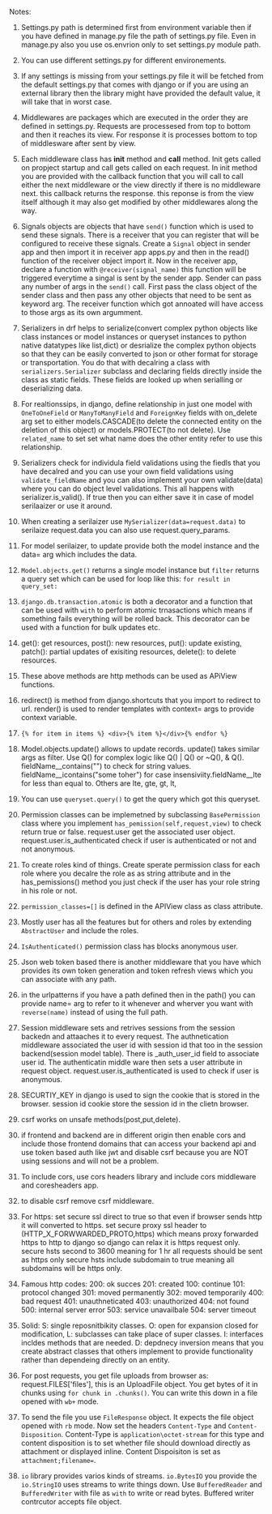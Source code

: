 Notes:
1. Settings.py path is determined first from environment variable then if you have defined in manage.py file the path of settings.py file. Even in manage.py also you use os.envrion only to set settings.py module path.
2. You can use different settings.py for different environements.
3. If any settings is missing from your settings.py file it will be fetched from the default settings.py that comes with django or if you are using an external library then the library might have provided the default value, it will take that in worst case.
4. Middlewares are packages which are executed in the order they are defined in settings.py. Requests are processesed from top to bottom and then it reaches its view. For response it is processes bottom to top of middlesware after sent by view.
5. Each middleware class has __init__ method and __call__ method. Init gets called on propject startup and call gets called on each request. In init method you are provided with the callback function that you will call to call either the next middleware or the view directly if there is no middleware next. this callback returns the response. this reponse is from the view itself although it may also get modified by other middlewares along the way.
6. Signals objects are objects that have `send()` function which is used to send these signals. There is a receiver that you can register that will be configured to receive these signals. Create a `Signal` object in sender app and then import it in receiver app apps.py and then in the read() function of the receiver object import it. Now in the receiver app, declare a function with `@receiver(signal_name)` this function will be triggered everytime a singal is sent by the sender app. Sender can pass any number of args in the `send()` call. First pass the class object of the sender class and then pass any other objects that need to be sent as keyword arg. The receiver function which got annoated will have access to those args as its own argumment.
7. Serializers in drf helps to serialize(convert complex python objects like class instances or model instances or queryset instances to python native datatypes like list,dict) or desrialize the complex python objects so that they can be easily converted to json or other format for storage or transportation. You do that with decalring a class with `serializers.Serializer` subclass and declaring fields directly inside the class as static fields. These fields are looked up when serialling or deserializing data.
8. For realtionssips, in django, define relationship in just one model with `OneToOneField` or `ManyToManyField` and `ForeignKey` fields with on_delete arg set to either models.CASCADE(to delete the connected entity on the deletion of this object) or models.PROTECT(to not delete). Use `related_name` to set set what name does the other entity refer to use this relationship.
9. Serializers check for individula field validations using the fiedls that you have decalred and you can use your own field validations using `validate_fieldName` and you can also implement your own validate(data) where you can do object level validations. This all happens with serializer.is_valid(). If true then you can either save it in case of model serilaaizer or use it around.
10. When creating a serilaizer use `MySerializer(data=request.data)` to serilaize request.data you can also use request.query_params.
11. For model serilaizer, to update provide both the model instance and the data= arg which includes the data.
12. `Model.objects.get()` returns a single model instance but `filter` returns a query set which can be used for loop like this: `for result in query_set:`
13. `django.db.transaction.atomic` is both a decorator and a function that can be used with `with` to perform atomic trnasactions which means if something fails everything will be rolled back. This decorator can be used with a function for bulk updates etc.
14. get(): get resources, post(): new resources, put(): update existing, patch(): partial updates of exisiting resources, delete(): to delete resources.
15. These above methods are http methods can be used as APiView functions.
16. redirect() is method from django.shortcuts that you import to redirect to url. render() is used to render templates with context= args to provide context variable.
17. ```{% for item in items %} <div>{% item %}</div>{% endfor %}```
18.  Model.objects.update() allows to update records. update() takes similar args as filter. Use Q() for complex logic like Q() | Q() or ~Q(), & Q(). fieldName__contains("") to check for string values. fieldName__icontains("some toher") for case insensiviity.fieldName__lte for less than equal to. Others are lte, gte, gt, lt,
19.  You can use `queryset.query()` to get the query which got this queryset.
20.  Permission classes can be implemetned by subclassing `BasePermission` class where you implement `has_pemission(self,request,view)` to check return true or false. request.user get the associated user object. request.user.is_authenticated check if user is authenticated or not and not anonymous.
21.  To create roles kind of things. Create sperate permission class for each role where you decalre the role as as string attribute and in the has_pemissions() method you just check if the user has your role string in his role or not.
22. `permission_classes=[]` is defined in the APIView class as class attribute.
23. Mostly user has all the features but for others and roles by extending `AbstractUser` and include the roles.
24. `IsAuthenticated()` permission class has blocks anonymous user.
25. Json web token based there is another middleware that you have which provides its own token generation and token refresh views which you can associate with any path.
26. in the urlpatterns if you have a path defined then in the path() you can provide name= arg to refer to it whenever and wherver you want with `reverse(name)` instead of using the full path.
27. Session middleware sets and retrives sessions from the session backedn and attaaches it to every request. The authnetication middleware associated the user id with session id that too in the session backend(session model table). There is _auth_user_id field to associate user id. The authenticatin middle ware then sets a user attribute in request object. request.user.is_authenticated is used to check if user is anonymous.
28. SECURTIY_KEY in django is used to sign the cookie that is stored in the browser. session id cookie store the session id in the clietn browser.
29. csrf works on unsafe methods(post,put,delete).
30. if frontend and backend are in different origin then enable cors and include those frontend domains that can access your backend api and use token based auth like jwt and disable csrf because you are NOT using sessions and will not be a problem.
31. To include cors, use cors headers library and include cors middleware and coresheaders app.
32. to disable csrf remove csrf middleware.
33. For https:
    set secure ssl direct to true so that even if browser sends http it will converted to https.
    set secure proxy ssl header to (HTTP_X_FORWWARDED_PROTO,https) which means proxy forwarded https to http to django so django can relax it is https request only.
    secure hsts second to 3600 meaning for 1 hr all requests should be sent as https only
    secure hsts include subdomain to true meaning all subdomains will be https only.

34. Famous http codes:
        200: ok succes
        201: created
        100: continue
        101: protocol changed
        301: moved permanently
        302: moved temporarily
        400: bad request
        401: unauthneticated
        403: unauthorized
        404: not found
        500: internal server error
        503: service unavailbale
        504: server timeout

35. Solid: S: single reposnitbikity classes. O: open for expansion closed for modification, L: subclasses can take place of super classes. I: interfaces incldes methods that are needed. D: depdnecy inversion means that you create abstract classes that others implement to provide functionality rather than dependeing directly on an entity.
36. For post requests, you get file uploads from browser as: request.FILES['files'], this is an UploadFile object. You get bytes of it in chunks using `for chunk in .chunks()`. You can write this down in a file opened with `wb+` mode. 
37. To send the file you use `FileResponse` object. It expects the file object opened with `rb` mode. Now set the headers `Content-Type` and `Content-Disposition`. Content-Type is `application\octet-stream` for this type and content disposition is to set whether file should download directly as attachment or displayed inline. Content Dispoisiton is set as `attachment;filename=`.

38. `io` library provides varios kinds of streams. `io.BytesIO` you provide the `io.StringIO` uses streams to write things down. Use `BufferedReader` and `BufferedWriter` with file as `with` to write or read bytes. Buffered writer contrcutor accepts file object. 
